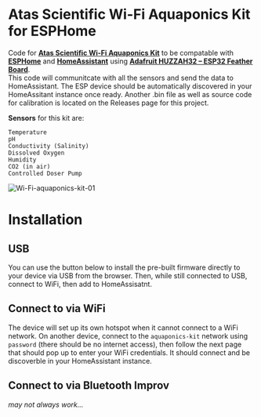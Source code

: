 # Atas Scientific Wi-Fi Aquaponics Kit for ESPHome

Code for [**Atas Scientific Wi-Fi Aquaponics Kit**](https://atlas-scientific.com/product/wi-fi-aquaponics-kit/) to be compatable with [**ESPHome**](https://esphome.io/) and [**HomeAssistant**](https://www.home-assistant.io/) using [**Adafruit HUZZAH32 – ESP32 Feather Board**](https://www.adafruit.com/product/3405).  
This code will communitcate with all the sensors and send the data to HomeAssistant. The ESP device should be automatically discovered in your HomeAssitant instance once ready. Another .bin file as well as source code for calibration is located on the Releases page for this project.    

**Sensors** for this kit are:  
```
Temperature  
pH   
Conductivity (Salinity)  
Dissolved Oxygen  
Humidity  
CO2 (in air)  
Controlled Doser Pump  
```


![Wi-Fi-aquaponics-kit-01](https://github.com/TheRealFalseReality/Aquaponics-Kit/assets/106857076/defb7d02-b80c-4f63-b4a5-78aa1691ac1f)


# Installation

## USB
You can use the button below to install the pre-built firmware directly to your device via USB from the browser. Then, while still connected to USB, connect to WiFi, then add to HomeAssisatnt.

<esp-web-install-button manifest="./manifest.json"></esp-web-install-button>

<script type="module" src="https://unpkg.com/esp-web-tools@9.1.0/dist/web/install-button.js?module"></script>

## Connect to via WiFi
The device will set up its own hotspot when it cannot connect to a WiFi network. On another device, connect to the `aquaponics-kit` network using `password` (there should be no internet access), then follow the next page that should pop up to enter your WiFi credentials. It should connect and be discoverble in your HomeAssistant instance.


## Connect to via Bluetooth Improv
*may not always work...*

<script
  type="module"
  src="https://www.improv-wifi.com/sdk-js/launch-button.js"
></script>

<improv-wifi-launch-button></improv-wifi-launch-button>
